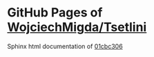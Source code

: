 GitHub Pages of [WojciechMigda/Tsetlini](https://github.com/WojciechMigda/Tsetlini.git)
===
Sphinx html documentation of [01cbc306](https://github.com/WojciechMigda/Tsetlini/tree/01cbc306eea9c78e16fae66dfee914580ba243ce)
